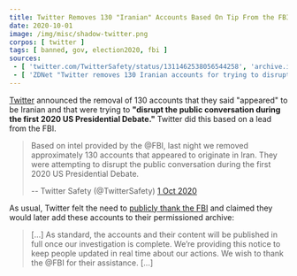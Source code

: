 ```yaml
---
title: Twitter Removes 130 "Iranian" Accounts Based On Tip From the FBI
date: 2020-10-01
image: /img/misc/shadow-twitter.png
corpos: [ twitter ]
tags: [ banned, gov, election2020, fbi ]
sources:
 - [ 'twitter.com/TwitterSafety/status/1311462538056544258', 'archive.is/qEfRh' ]
 - [ 'ZDNet "Twitter removes 130 Iranian accounts for trying to disrupt the US Presidential Debate" by Catalin Cimpanu (1 Oct 2020)', 'archive.is/2o2q7' ]
---
```


[Twitter](/twitter/) announced the removal of 130 accounts that they said
"appeared" to be Iranian and that were trying to **"disrupt the public
conversation during the first 2020 US Presidential Debate."** Twitter did this
based on a lead from the FBI.

> Based on intel provided by the @FBI, last night we removed approximately 130
> accounts that appeared to originate in Iran. They were attempting to disrupt
> the public conversation during the first 2020 US Presidential Debate.
>
> -- Twitter Safety (@TwitterSafety) [1 Oct 2020](https://archive.is/qEfRh)

As usual, Twitter felt the need to [publicly thank the
FBI](https://archive.is/qEfRh#selection-1163.0-1175.40) and claimed they would
later add these accounts to their permissioned archive:

> [...] As standard, the accounts and their content will be published in full
> once our investigation is complete. We’re providing this notice to keep
> people updated in real time about our actions. We wish to thank the @FBI for
> their assistance. [...]
